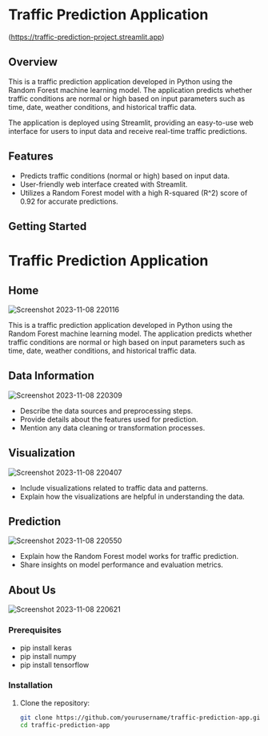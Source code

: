 # Traffic Prediction Application

(https://traffic-prediction-project.streamlit.app)

## Overview

This is a traffic prediction application developed in Python using the Random Forest machine learning model. The application predicts whether traffic conditions are normal or high based on input parameters such as time, date, weather conditions, and historical traffic data.

The application is deployed using Streamlit, providing an easy-to-use web interface for users to input data and receive real-time traffic predictions.

## Features

- Predicts traffic conditions (normal or high) based on input data.
- User-friendly web interface created with Streamlit.
- Utilizes a Random Forest model with a high R-squared (R^2) score of 0.92 for accurate predictions.

## Getting Started

# Traffic Prediction Application

## Home
![Screenshot 2023-11-08 220116](https://github.com/IT21365232/Traffic-Prediction-project/assets/99157288/fc9ebdac-143e-46a2-b4db-dc416b8aab23)

This is a traffic prediction application developed in Python using the Random Forest machine learning model. The application predicts whether traffic conditions are normal or high based on input parameters such as time, date, weather conditions, and historical traffic data.

## Data Information
![Screenshot 2023-11-08 220309](https://github.com/IT21365232/Traffic-Prediction-project/assets/99157288/260c1964-96f4-4e69-ba9b-0c0d94c71b68)

- Describe the data sources and preprocessing steps.
- Provide details about the features used for prediction.
- Mention any data cleaning or transformation processes.

## Visualization
![Screenshot 2023-11-08 220407](https://github.com/IT21365232/Traffic-Prediction-project/assets/99157288/6f503dea-0304-4c5c-8cc0-744d0d2c7c92)

- Include visualizations related to traffic data and patterns.
- Explain how the visualizations are helpful in understanding the data.

## Prediction
![Screenshot 2023-11-08 220550](https://github.com/IT21365232/Traffic-Prediction-project/assets/99157288/db94690e-c536-4ffc-aa30-1a48a46d45b7)

- Explain how the Random Forest model works for traffic prediction.
- Share insights on model performance and evaluation metrics.

## About Us
![Screenshot 2023-11-08 220621](https://github.com/IT21365232/Traffic-Prediction-project/assets/99157288/ae6734d8-71d3-43f5-8ba2-20f679e74228)


### Prerequisites

- pip install keras
- pip install numpy
- pip install tensorflow

### Installation

1. Clone the repository:

   ```bash
   git clone https://github.com/yourusername/traffic-prediction-app.git
   cd traffic-prediction-app
